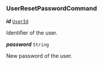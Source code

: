 

### UserResetPasswordCommand





  
<article>

***id*** [`UserId`](/docs/user-model--page#userid) 

Identifier of the user.

</article>
<article>

***password*** `String` 

New password of the user.

</article>

